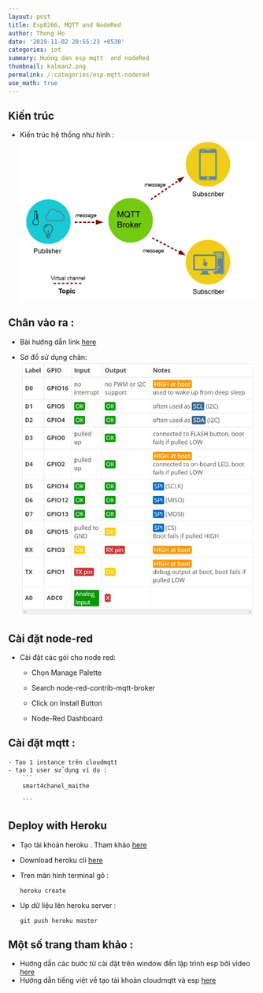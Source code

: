 ```yaml
---
layout: post
title: Esp8266, MQTT and NodeRed
author: Thong Ho
date: '2019-11-02 20:55:23 +0530'
categories: iot
summary: Hướng dan esp mqtt  and nodeRed
thumbnail: kalman2.png
permalink: /:categories/esp-mqtt-nodered
use_math: true
---
```




## Kiến trúc  
- Kiến trúc hệ thống như hình : 
    ![](/assets/img/iot/mqtt.JPG)


## Chân vào ra :
- Bài hướng dẫn link [here](https://randomnerdtutorials.com/esp8266-pinout-reference-gpios/)

- Sơ đồ sử dụng chân: 
    ![](/assets/img/iot/esp_pin_notes.JPG)

## Cài đặt node-red

- Cài đặt các gói cho node red: 
    - Chọn Manage Palette
    - Search node-red-contrib-mqtt-broker
    - Click on Install Button

    - Node-Red Dashboard

## Cài đặt mqtt :
    - Tạo 1 instance trên cloudmqtt
    - tạo 1 user sử dụng ví dụ :
        ```
        smart4chanel_maithe

        ```


## Deploy with Heroku
- Tạo tài khoản heroku . Tham khảo [here](http://arduino.vn/tutorial/5777-lap-trinh-keo-tha-cho-cac-du-iot-su-dung-node-red-va-inut-platform)
- Download heroku cli [here](https://cli-assets.heroku.com/branches/stable/heroku-windows-amd64.exe)

- Tren màn hình terminal gõ :
    ```
    heroku create
    ```
- Up dữ liệu lên heroku server :
    ```
    git push heroku master
    ```

## Một số trang tham khảo :
- Hướng dẫn các bước từ cài đặt trên window đến lập trình esp bởi video [here](https://www.instructables.com/id/MQTTNODE-REDESP8266/)
- Hướng dẫn tiếng việt về tạo tài khoản cloudmqtt và esp [here](https://hocarm.org/mqtt-va-esp8266/)